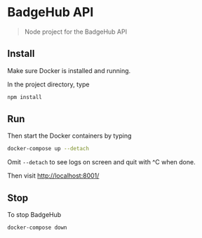 # BadgeHub API

> Node project for the BadgeHub API

## Install

Make sure Docker is installed and running.

In the project directory, type

```bash
npm install
```

## Run

Then start the Docker containers by typing

```bash
docker-compose up --detach
```

Omit `--detach` to see logs on screen and quit with ^C when done.

Then visit [http://localhost:8001/](http://localhost:8001/)

## Stop

To stop BadgeHub

```bash
docker-compose down
```
